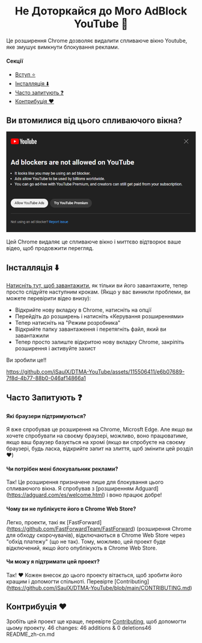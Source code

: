 <h1 align='center'>Не Доторкайся до Мого AdBlock YouTube 🚫</h1>

Це розширення Chrome дозволяє видалити спливаюче вікно Youtube, яке змушує вимкнути блокування реклами.

#### Секції
- [Вступ ⭐](https://github.com/iSaulX/DTMA-YouTube#do-you-get-tired-of-this-popup-)
- [Інсталляція ⬇️](https://github.com/iSaulX/DTMA-YouTube#installation-%EF%B8%8F-)
- [Часто запитують ❓](https://github.com/iSaulX/DTMA-YouTube/edit/main/README.md#faq-)
- [Контрибуція ❤️](https://github.com/iSaulX/DTMA-YouTube/edit/main/README.md#contributing-this-project-%EF%B8%8F)

<h2> Ви втомилися від цього спливаючого вікна? </h2>
<img src='/images/popUp.png'>

Цей Chrome видаляє це спливаюче вікно і миттєво відтворює ваше відео, щоб продовжити перегляд.

<h2>Інсталляція ⬇️ </h2>

[Натисніть тут, щоб завантажити](https://github.com/iSaulX/DTMA-YouTube/releases/download/v1.2/source.v1.2.zip), як тільки ви його завантажите, тепер просто слідуйте наступним крокам. (Якщо у вас виникли проблеми, ви можете перевірити відео внизу):

- Відкрийте нову вкладку в Chrome, натисніть на опції
- Перейдіть до розширень і натисніть «Керування розширеннями»
- Тепер натисніть на "Режим розробника"
- Відкрийте папку завантаження і перетягніть файл, який ви завантажили
- Тепер просто залиште відкритою нову вкладку Chrome, закріпіть розширення і активуйте захист

Ви зробили це!!


https://github.com/iSaulX/DTMA-YouTube/assets/115506411/e6b07689-7f8d-4b77-88b0-046af14866a1

## Часто Запитують ❓

#### Які браузери підтримуються?
Я вже спробував це розширення на Chrome, Microsft Edge. Але якщо ви хочете спробувати на своєму браузері, можливо, воно працюватиме, якщо ваш браузер базується на хромі (якщо ви спробуєте на своєму браузері, будь ласка, відкрийте запит на злиття, щоб змінити цей розділ ❤️)

#### Чи потрібен мені блокувальник реклами?

Так! Це розширення призначене лише для блокування цього спливаючого вікна. Я спробував з [розширенням Adguard] (https://adguard.com/es/welcome.html) і воно працює добре!

#### Чому ви не публікуєте його в Chrome Web Store?

Легко, проекти, такі як [FastForward] (https://github.com/FastForwardTeam/FastForward) (розширення Chrome для обходу скорочувачів), відключаються в Chrome Web Store через "обхід платежу" (що не так). Тому, можливо, цей проект буде відключений, якщо його опублікують в Chrome Web Store.

#### Чи можу я підтримати цей проект?

Так! ❤️ Кожен внесок до цього проекту вітається, щоб зробити його кращим і допомогти спільноті. Перевірте [Contributing] (https://github.com/iSaulX/DTMA-YouTube/blob/main/CONTRIBUTING.md) 


## Контрибуція ❤️

Зробіть цей проект ще краще, перевірте [Contributing](https://github.com/iSaulX/DTMA-YouTube/blob/main/CONTRIBUTING.md), щоб допомогти цьому проекту.
 46 changes: 46 additions & 0 deletions46  
README_zh-cn.md
